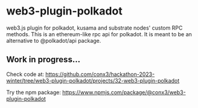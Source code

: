 # web3-plugin-polkadot
web3.js plugin for polkadot, kusama and substrate nodes' custom RPC methods. This is an ethereum-like rpc api for polkadot. It is meant to be an alternative to @polkadot/api package.

## Work in progress...

Check code at: https://github.com/conx3/hackathon-2023-winter/tree/web3-plugin-polkadot/projects/32-web3-plugin-polkadot

Try the npm package: https://www.npmjs.com/package/@conx3/web3-plugin-polkadot

